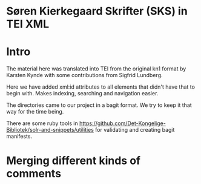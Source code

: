 # Søren Kierkegaard Skrifter (SKS) in TEI XML

# Intro

The material here was translated into TEI from the original kn1 format
by Karsten Kynde with some contributions from Sigfrid Lundberg.

Here we have added xml:id attributes to all elements that didn't have
that to begin with. Makes indexing, searching and navigation easier.

The directories came to our project in a bagit format. We try to keep
it that way for the time being.

There are some ruby tools in
https://github.com/Det-Kongelige-Bibliotek/solr-and-snippets/utilities
for validating and creating bagit manifests.

# Merging different kinds of comments


